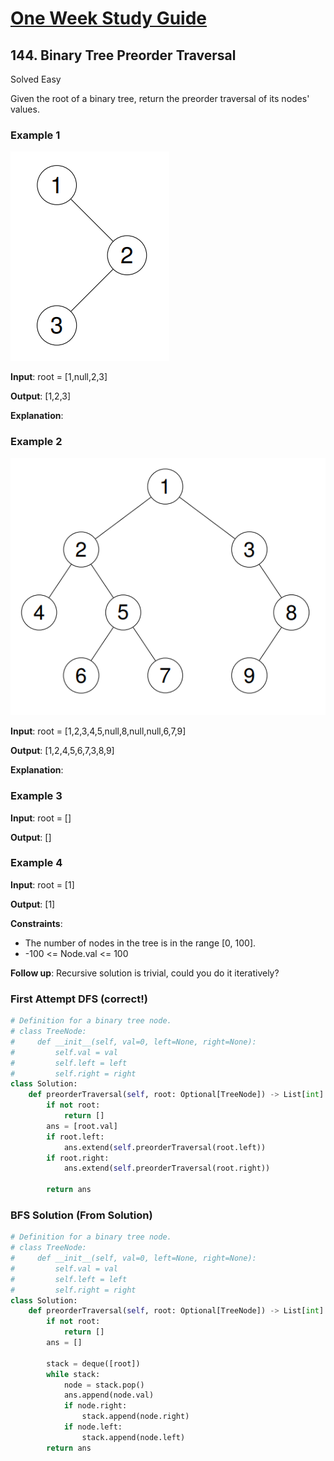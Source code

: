 # [One Week Study Guide](../readme.md)

## 144. Binary Tree Preorder Traversal

Solved
Easy

Given the root of a binary tree, return the preorder traversal of its nodes' values.

### Example 1

![ex1](images/screenshot-2024-08-29-202743.jpg)

**Input**: root = [1,null,2,3]

**Output**: [1,2,3]

**Explanation**:

### Example 2

![ex2](images/tree_2.jpg)

**Input**: root = [1,2,3,4,5,null,8,null,null,6,7,9]

**Output**: [1,2,4,5,6,7,3,8,9]

**Explanation**:

### Example 3

**Input**: root = []

**Output**: []

### Example 4

**Input**: root = [1]

**Output**: [1]

**Constraints**:

- The number of nodes in the tree is in the range [0, 100].
- -100 <= Node.val <= 100

**Follow up**: Recursive solution is trivial, could you do it iteratively?

### First Attempt DFS (correct!)

```Python
# Definition for a binary tree node.
# class TreeNode:
#     def __init__(self, val=0, left=None, right=None):
#         self.val = val
#         self.left = left
#         self.right = right
class Solution:
    def preorderTraversal(self, root: Optional[TreeNode]) -> List[int]:
        if not root:
            return []
        ans = [root.val]
        if root.left:
            ans.extend(self.preorderTraversal(root.left))
        if root.right:
            ans.extend(self.preorderTraversal(root.right))

        return ans
```

### BFS Solution (From Solution)

```Python
# Definition for a binary tree node.
# class TreeNode:
#     def __init__(self, val=0, left=None, right=None):
#         self.val = val
#         self.left = left
#         self.right = right
class Solution:
    def preorderTraversal(self, root: Optional[TreeNode]) -> List[int]:
        if not root:
            return []
        ans = []

        stack = deque([root])
        while stack:
            node = stack.pop()
            ans.append(node.val)
            if node.right:
                stack.append(node.right)
            if node.left:
                stack.append(node.left)
        return ans
```
